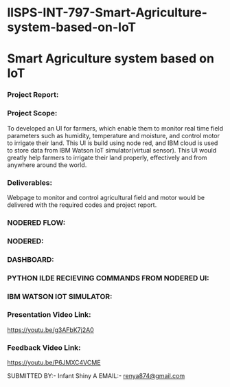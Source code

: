 # llSPS-INT-797-Smart-Agriculture-system-based-on-IoT

# Smart Agriculture system based on IoT

### Project Report:

### Project Scope:
To developed an UI for farmers, which enable them to monitor real time field parameters such as humidity, temperature and moisture, and control motor to irrigate their land.
This UI is build using node red, and IBM cloud is used to store data from IBM Watson IoT simulator(virtual sensor).
This UI would greatly help farmers to irrigate their land properly, effectively and from anywhere around the world.

### Deliverables:
Webpage to monitor and control agricultural field  and motor would be delivered with the required codes and project report.


### NODERED FLOW:

### NODERED:

### DASHBOARD:

### PYTHON ILDE RECIEVING COMMANDS FROM NODERED UI:

### IBM WATSON IOT SIMULATOR:


### Presentation Video Link: 
https://youtu.be/g3AFbK7j2A0

### Feedback Video Link:
https://youtu.be/P6JMXC4VCME


SUBMITTED BY:- Infant Shiny A
EMAIL:- renya874@gmail.com

